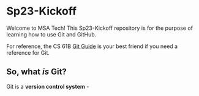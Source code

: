 # Sp23-Kickoff
Welcome to MSA Tech! This Sp23-Kickoff repository is for the purpose of learning how to use Git and GitHub.

For reference, the CS 61B [Git Guide](https://sp23.datastructur.es/materials/guides/git/) is your best friend if you need a reference for Git.

## So, what _is_ Git?
Git is a **version control system** - 
